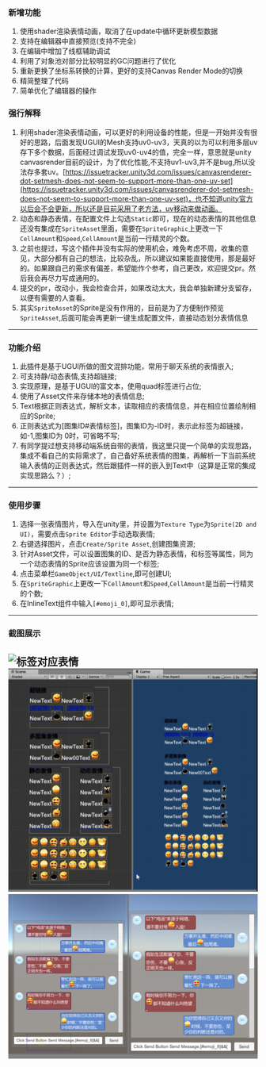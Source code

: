﻿### **新增功能**  
1. 使用shader渲染表情动画，取消了在update中循环更新模型数据  
2. 支持在编辑器中直接预览(支持不完全)  
3. 在编辑中增加了线框辅助调试  
4. 利用了对象池对部分比较明显的GC问题进行了优化  
5. 重新更换了坐标系转换的计算，更好的支持Canvas Render Mode的切换  
6. 精简整理了代码  
7. 简单优化了编辑器的操作  

### **强行解释**  
1. 利用shader渲染表情动画，可以更好的利用设备的性能，但是一开始并没有很好的思路，后面发现UGUI的Mesh支持uv0-uv3，天真的以为可以利用多层uv存下多个数据，后面经过调试发现uv0-uv4的值，完全一样，意思就是unity canvasrender目前的设计，为了优化性能,不支持uv1-uv3,并不是bug,所以没法存多套uv。[https://issuetracker.unity3d.com/issues/canvasrenderer-dot-setmesh-does-not-seem-to-support-more-than-one-uv-set](https://issuetracker.unity3d.com/issues/canvasrenderer-dot-setmesh-does-not-seem-to-support-more-than-one-uv-set)，也不知道unity官方以后会不会更新，所以还是目前采用了老方法，uv移动来做动画。  
2. 动态和静态表情，在配置文件上勾选`Static`即可，现在的动态表情的其他信息还没有集成在`SpriteAsset`里面，需要在`SpriteGraphic`上更改一下`CellAmount`和`Speed`,`CellAmount`是当前一行精灵的个数。 
3. 之前也提过，写这个插件并没有实际的使用机会，难免考虑不周，收集的意见，大部分都有自己的想法，比较杂乱，所以建议如果能直接使用，那是最好的。如果跟自己的需求有偏差，希望能作个参考，自己更改，欢迎提交pr。然后我会再尽力写成通用的。  
4. 提交的pr，改动小，我会检查合并，如果改动太大，我会单独新建分支留存，以便有需要的人查看。  
5. 其实`SpriteAsset`的Sprite是没有作用的，目前是为了方便制作预览`SpriteAsset`,后面可能会再更新一键生成配置文件，直接动态划分表情信息

---  

### **功能介绍**  
1. 此插件是基于UGUI所做的图文混排功能，常用于聊天系统的表情嵌入;  
2. 可支持静/动态表情,支持超链接;  
3. 实现原理，是基于UGUI的富文本，使用quad标签进行占位;  
4. 使用了Asset文件来存储本地的表情信息;  
5. Text根据正则表达式，解析文本，读取相应的表情信息，并在相应位置绘制相应的Sprite;  
6. 正则表达式为[图集ID#表情标签]，图集ID为-ID时，表示此标签为超链接，如-1,图集ID为 0时，可省略不写;  
7. 有同学提过想支持移动端系统自带的表情，我这里只提一个简单的实现思路，集成不看自己的实际需求了，自己备好系统表情的图集，再解析一下当前系统输入表情的正则表达式，然后跟插件一样的嵌入到Text中（这算是正常的集成实现思路么？）;  
---
### **使用步骤**  
1. 选择一张表情图片，导入在unity里，并设置为`Texture Type`为`Sprite(2D and UI)`，需要点击`Sprite Editor`手动选取表情;  
2. 右键选择图片，点击`Create/Sprite Asset`,创建图集资源;  
3. 针对Asset文件，可以设置图集的ID、是否为静态表情，和标签等属性，同为一个动态表情的Sprite应该设置为同一个标签;  
4. 点击菜单栏`GameObject/UI/Textline`,即可创建UI;  
5. 在`SpriteGraphic`上更改一下`CellAmount`和`Speed`,`CellAmount`是当前一行精灵的个数;  
6. 在InlineText组件中输入`[#emoji_0]`,即可显示表情;  
---  
### **截图展示**  
![ 标签对应表情](ShotScreens/tw04_01.gif)  
![聊天示例](ShotScreens/tw05_01.gif)  
![更新后，功能展示](ShotScreens/tw05_00.png)   
---
